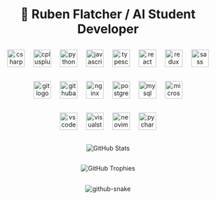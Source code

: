 <h1 align="center">🐉 Ruben Flatcher / AI Student Developer</h1>

##

<div align="center">
 <img src="https://skillicons.dev/icons?i=cs" height="40" alt="csharp logo" />
 <img width="12" />
 <img src="https://skillicons.dev/icons?i=cpp" height="40" alt="cplusplus logo" />
 <img width="12" />
 <img src="https://skillicons.dev/icons?i=py" height="40" alt="python logo" />
 <img width="12" />
 <img src="https://skillicons.dev/icons?i=js" height="40" alt="javascript logo" />
 <img width="12" />
 <img src="https://skillicons.dev/icons?i=ts" height="40" alt="typescript logo" />
 <img width="12" />
 <img src="https://skillicons.dev/icons?i=react" height="40" alt="react logo" />
 <img width="12" />
 <img src="https://skillicons.dev/icons?i=redux" height="40" alt="redux logo" />
 <img width="12" />
 <img src="https://skillicons.dev/icons?i=sass" height="40" alt="sass logo" />
</div>

##

<div align="center">
 <img src="https://skillicons.dev/icons?i=git" height="40" alt="git logo" />
 <img width="12" />
 <img src="https://skillicons.dev/icons?i=githubactions" height="40" alt="githubactions logo" />
 <img width="12" />
 <img src="https://skillicons.dev/icons?i=nginx" height="40" alt="nginx logo" />
 <img width="12" />
 <img src="https://skillicons.dev/icons?i=postgres" height="40" alt="postgresql logo" />
 <img width="12" />
 <img src="https://skillicons.dev/icons?i=mysql" height="40" alt="mysql logo" />
 <img width="12" />
 <img src="https://cdn.jsdelivr.net/gh/devicons/devicon/icons/microsoftsqlserver/microsoftsqlserver-plain.svg" height="40" alt="microsoftsqlserver logo" />
</div>

##

<div align="center">
 <img src="https://skillicons.dev/icons?i=vscode" height="40" alt="vscode logo" />
 <img width="12" />
 <img src="https://skillicons.dev/icons?i=visualstudio" height="40" alt="visualstudio logo" />
 <img width="12" />
 <img src="https://skillicons.dev/icons?i=neovim" height="40" alt="neovim logo" />
 <img width="12" />
 <img src="https://cdn.jsdelivr.net/gh/devicons/devicon/icons/pycharm/pycharm-original.svg" height="40" alt="pycharm logo" />
</div>

##

<p align="center">
 <img src="https://github-readme-stats.vercel.app/api?username=Gefe&theme=tokyonight&show_icons=true&hide_border=true&locale=es" alt="GitHub Stats" />
</p>

##

<p align="center">
 <img src="https://github-profile-trophy.vercel.app/?username=Gefe&theme=radical&no-frame=true&no-bg=true&margin-w=4" alt="GitHub Trophies" />
</p>

##

<p align="center">
 <picture>
   <source media="(prefers-color-scheme: dark)" srcset="https://raw.githubusercontent.com/Gefe/Gefe/refs/heads/output/github-contribution-grid-snake-dark.svg" />
   <source media="(prefers-color-scheme: light)" srcset="https://raw.githubusercontent.com/Gefe/Gefe/refs/heads/output/github-contribution-grid-snake.svg" />
   <img alt="github-snake" src="https://raw.githubusercontent.com/Gefe/Gefe/refs/heads/output/github-contribution-grid-snake.svg" />
 </picture>
</p>

